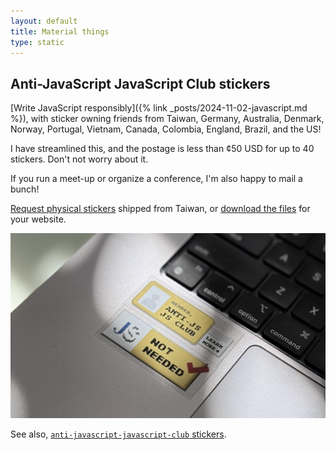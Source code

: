 ```yaml
---
layout: default
title: Material things
type: static
---
```


## Anti-JavaScript JavaScript Club stickers

[Write JavaScript responsibly]({% link _posts/2024-11-02-javascript.md %}), with sticker owning friends from Taiwan, Germany, Australia, Denmark, Norway, Portugal, Vietnam, Canada, Colombia, England, Brazil, and the US!

I have streamlined this, and the postage is less than ¢50 USD for up to 40 stickers. Don't not worry about it. 

If you run a meet-up or organize a conference, I'm also happy to mail a bunch!

[Request physical stickers](https://airtable.com/app9Az0zOytgcTTl6/shrkl4nqJsn7p7w5U) shipped from Taiwan, or [download the files](https://github.com/muan/anti-js-js.club/issues/1) for your website.

![Two stickers with old school 88 × 31 banner design on a laptop. One reads “Member, Anti-JS JS Club, learn more” like a membership card with a pamphlet behind, the other reads “JS, Not Needed” with a red checkmark in the old W3C compliance banner style.](/images/anti-js.png)

See also, [`anti-javascript-javascript-club` stickers](https://infrequently.org/stickers/).